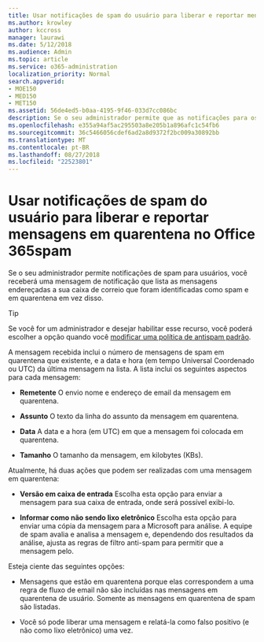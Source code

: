 ```yaml
---
title: Usar notificações de spam do usuário para liberar e reportar mensagens em quarentena no Office 365spam
ms.author: krowley
author: kccross
manager: laurawi
ms.date: 5/12/2018
ms.audience: Admin
ms.topic: article
ms.service: o365-administration
localization_priority: Normal
search.appverid:
- MOE150
- MED150
- MET150
ms.assetid: 56de4ed5-b0aa-4195-9f46-033d7cc086bc
description: Se o seu administrador permite que as notificações para os usuários, você receberá uma mensagem de notificação que lista as mensagens enviadas para sua caixa de correio que foram identificadas como spam, em massa ou mensagens de phishing. Você pode liberar ou relatar mensagens depois de serem notificados.
ms.openlocfilehash: e355a94af5ac295503a8e205b1a896afc1c54fb6
ms.sourcegitcommit: 36c5466056cdef6ad2a8d9372f2bc009a30892bb
ms.translationtype: MT
ms.contentlocale: pt-BR
ms.lasthandoff: 08/27/2018
ms.locfileid: "22523801"
---
```

# <a name="use-user-spam-notifications-to-release-and-report-quarantined-messages-in-office-365"></a>Usar notificações de spam do usuário para liberar e reportar mensagens em quarentena no Office 365spam

Se o seu administrador permite notificações de spam para usuários, você receberá uma mensagem de notificação que lista as mensagens endereçadas a sua caixa de correio que foram identificadas como spam e em quarentena em vez disso.
  
> [!TIP]
> Se você for um administrador e desejar habilitar esse recurso, você poderá escolher a opção quando você [modificar uma política de antispam padrão](https://go.microsoft.com/fwlink/?LinkId=800313). 
  
A mensagem recebida inclui o número de mensagens de spam em quarentena que existente, e a data e hora (em tempo Universal Coordenado ou UTC) da última mensagem na lista. A lista inclui os seguintes aspectos para cada mensagem:
  
- **Remetente** O envio nome e endereço de email da mensagem em quarentena. 
    
- **Assunto** O texto da linha do assunto da mensagem em quarentena. 
    
- **Data** A data e a hora (em UTC) em que a mensagem foi colocada em quarentena. 
    
- **Tamanho** O tamanho da mensagem, em kilobytes (KBs). 
    
Atualmente, há duas ações que podem ser realizadas com uma mensagem em quarentena:
  
- **Versão em caixa de entrada** Escolha esta opção para enviar a mensagem para sua caixa de entrada, onde será possível exibi-lo. 
    
- **Informar como não sendo lixo eletrônico** Escolha esta opção para enviar uma cópia da mensagem para a Microsoft para análise. A equipe de spam avalia e analisa a mensagem e, dependendo dos resultados da análise, ajusta as regras de filtro anti-spam para permitir que a mensagem pelo. 
    
Esteja ciente das seguintes opções:
  
- Mensagens que estão em quarentena porque elas correspondem a uma regra de fluxo de email não são incluídas nas mensagens em quarentena de usuário. Somente as mensagens em quarentena de spam são listadas.
    
- Você só pode liberar uma mensagem e relatá-la como falso positivo (e não como lixo eletrônico) uma vez.
    

